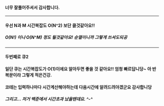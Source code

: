 #### 너무 잘풀어주셔서 감사합니다. 
---------
#### 우선 N과 M 시간복잡도 O(N^2) 보단 클것같아요!! 
##### O(N!) 이나 O(N^M) 정도 될것같아요! 순열이니까 그렇게 쓰셔도되공
---------
#### 두번째로 큐2
#### 일단 큐는 시간복잡도가 O(1)이에요 알아두면 좋을 것 같아요!! 엄청 빠르답니당~ 아 반복문이라 그렇게 적은건강. 
#### 코테는 입력하나마다 시간계산해야하는데 다음시간에 알려드려야겠군요 감사합니당
##### 그리고... 저거 백준에서 시간초과 났을텐데요. ^-^

